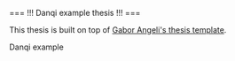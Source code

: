 === !!! Danqi example thesis !!! ===

This thesis is built on top of [Gabor Angeli's thesis template](https://github.com/gangeli/thesis).

Danqi example
